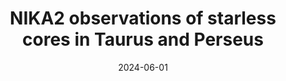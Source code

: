 ---
title: "NIKA2 observations of starless cores in Taurus and Perseus"
collection: "publications"
category: "co_procs"
permalink: /publications/2024EPJWC29300027K
link: https://ui.adsabs.harvard.edu/abs/2024EPJWC.29300027K/abstract
date: 2024-06-01
venue: "mm Universe 2023 - Observing the Universe at mm Wavelengths"
citation: "Katsioli, S., Adam, R., Ade, P., et al. (2024), mm Universe 2023 - Observing the Universe at mm Wavelengths, 293, 00026."
---